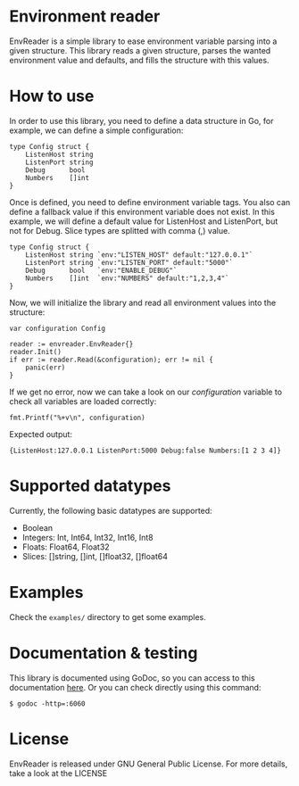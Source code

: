 # Environment reader

EnvReader is a simple library to ease environment variable parsing into a given structure. This library reads a given structure, parses the wanted environment value and defaults, and fills the structure with this values.

# How to use

In order to use this library, you need to define a data structure in Go, for example, we can define a simple configuration:

```
type Config struct {
    ListenHost string
    ListenPort string
    Debug      bool
    Numbers    []int
}
```

Once is defined, you need to define environment variable tags. You also can define a fallback value if this environment variable does not exist. In this example, we will define a default value for ListenHost and ListenPort, but not for Debug. Slice types are splitted with comma (,) value.

```
type Config struct {
    ListenHost string `env:"LISTEN_HOST" default:"127.0.0.1"`
    ListenPort string `env:"LISTEN_PORT" default:"5000"`
    Debug      bool   `env:"ENABLE_DEBUG"`
    Numbers    []int  `env:"NUMBERS" default:"1,2,3,4"`
}
```

Now, we will initialize the library and read all environment values into the structure:

```
var configuration Config

reader := envreader.EnvReader{}
reader.Init()
if err := reader.Read(&configuration); err != nil {
    panic(err)
}
```

If we get no error, now we can take a look on our _configuration_ variable to check all variables are loaded correctly:

```
fmt.Printf("%+v\n", configuration)
```

Expected output:
```
{ListenHost:127.0.0.1 ListenPort:5000 Debug:false Numbers:[1 2 3 4]}
```

# Supported datatypes

Currently, the following basic datatypes are supported:
- Boolean
- Integers: Int, Int64, Int32, Int16, Int8
- Floats: Float64, Float32
- Slices: []string, []int, []float32, []float64

# Examples

Check the `examples/` directory to get some examples.

# Documentation & testing

This library is documented using GoDoc, so you can access to this documentation [here](https://pkg.go.dev/github.com/aritzz/envreader). Or you can check directly using this command:
```
$ godoc -http=:6060
```

# License
EnvReader is released under GNU General Public License. For more details, take a look at the LICENSE
